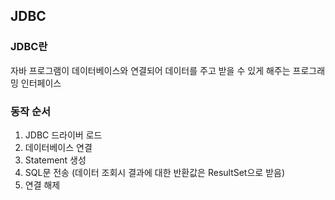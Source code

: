 ## JDBC



### JDBC란

자바 프로그램이 데이터베이스와 연결되어 데이터를 주고 받을 수 있게 해주는 프로그래밍 인터페이스



### 동작 순서

1. JDBC 드라이버 로드
2. 데이터베이스 연결
3. Statement 생성
4. SQL문 전송 (데이터 조회시 결과에 대한 반환값은 ResultSet으로 받음)
5. 연결 해제

